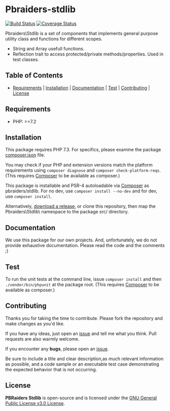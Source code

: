 # Pbraiders-stdlib

[![Build Status](https://travis-ci.com/pbraiders/stdlib.svg?branch=master)](https://travis-ci.com/pbraiders/stdlib)
[![Coverage Status](https://coveralls.io/repos/github/pbraiders/stdlib/badge.svg?branch=master)](https://coveralls.io/github/pbraiders/stdlib?branch=master)

Pbraiders\Stdlib is a set of components that implements general purpose utility class and functions for different scopes.

- String and Array usefull functions.
- Reflection trait to access protected/private methods/properties. Used in test classes.

## Table of Contents

- [Requirements](#requirements) | [Installation](#installation) | [Documentation](#documentation) | [Test](#test) | [Contributing](#contributing) | [License](#license)

## Requirements

- PHP: >=7.2

## Installation

This package requires PHP 7.3. For specifics, please examine the package [composer.json](https://github.com/pbraiders/stdlib/blob/master/composer.json) file.

You may check if your PHP and extension versions match the platform requirements using `composer diagnose` and `composer check-platform-reqs`. (This requires [Composer](https://getcomposer.org/) to be available as composer.)

This package is installable and PSR-4 autoloadable via [Composer](https://getcomposer.org/) as pbraiders/stdlib. For no dev, use `composer install --no-dev` and for dev, use `composer install`.

Alternatively, [download a release](https://github.com/pbraiders/stdlib/releases), or clone this repository, then map the Pbraiders\Stdlib\ namespace to the package src/ directory.

## Documentation

We use this package for our own projects. And, unfortunately, we do not provide exhaustive documentation. Please read the code and the comments ;)

## Test

To run the unit tests at the command line, issue `composer install` and then `./vendor/bin/phpunit` at the package root. (This requires [Composer](https://getcomposer.org/) to be available as composer.)

## Contributing

Thanks you for taking the time to contribute. Please fork the repository and make changes as you'd like.

If you have any ideas, just open an [issue](https://github.com/pbraiders/stdlib/issues) and tell me what you think. Pull requests are also warmly welcome.

If you encounter any **bugs**, please open an [issue](https://github.com/pbraiders/stdlib/issues).

Be sure to include a title and clear description,as much relevant information as possible, and a code sample or an executable test case demonstrating the expected behavior that is not occurring.

## License

**PBRaiders Stdlib** is open-source and is licensed under the [GNU General Public License v3.0 License](https://github.com/pbraiders/stdlib/blob/master/LICENSE).

